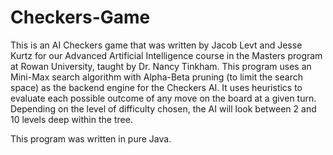 # Checkers-Game
This is an AI Checkers game that was written by Jacob Levt and Jesse Kurtz for our Advanced Artificial Intelligence course in the Masters
program at Rowan University, taught by Dr. Nancy Tinkham. This program uses an Mini-Max search algorithm with Alpha-Beta pruning (to 
limit the search space) as the backend engine for the Checkers AI.  It uses heuristics
to evaluate each possible outcome of any move on the board at a given turn.  Depending on the level of difficulty chosen, the AI will
look between 2 and 10 levels deep within the tree.


This program was written in pure Java.
